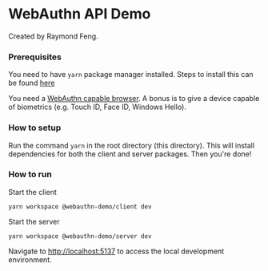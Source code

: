 # WebAuthn API Demo

Created by Raymond Feng.

### Prerequisites

You need to have `yarn` package manager installed. Steps to install this can be 
found [here](https://classic.yarnpkg.com/en/docs/install#mac-stable)

You need a [WebAuthn capable browser](https://webauthn.me/browser-support). A bonus is to give a device capable of 
biometrics (e.g. Touch ID, Face ID, Windows Hello). 

### How to setup

Run the command `yarn` in the root directory (this directory). This will install dependencies for both the client
and server packages. Then you're done!

### How to run

Start the client
```
yarn workspace @webauthn-demo/client dev
```

Start the server
```
yarn workspace @webauthn-demo/server dev
```

Navigate to [http://localhost:5137](http://localhost:5137) to access the local development environment.